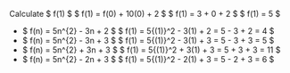 Calculate $ f(1) $
$ f(1) = f(0) + 10(0) + 2 $
$ f(1) = 3 + 0 + 2 $
$ f(1) = 5 $

<ul>
<li> $ f(n) = 5n^{2} - 3n + 2 $ 
$ f(1) = 5{(1)}^2 - 3(1) + 2 = 5 - 3 + 2 = 4 $
<li> $ f(n) = 5n^{2} - 3n + 3 $ 
$ f(1) = 5{(1)}^2 - 3(1) + 3 = 5 - 3 + 3 = 5 $
<li> $ f(n) = 5n^{2} + 3n + 3 $ 
$ f(1) = 5{(1)}^2 + 3(1) + 3 = 5 + 3 + 3 = 11 $
<li> $ f(n) = 5n^{2} - 2n + 3 $ 
$ f(1) = 5{(1)}^2 - 2(1) + 3 = 5 - 2 + 3 = 6 $
</ul>
